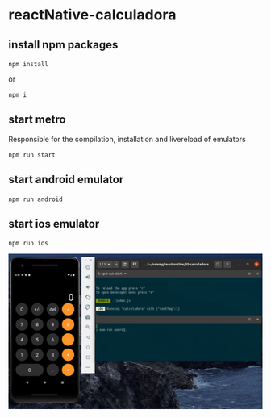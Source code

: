 # reactNative-calculadora

## install npm packages
``` 
npm install
```
or
```
npm i
```
## start metro
Responsible for the compilation, installation and livereload of emulators
``` 
npm run start
```

## start android emulator
``` 
npm run android 
```

## start ios emulator
``` 
npm run ios
```
![App Image](./src/assets/calculadora.png)